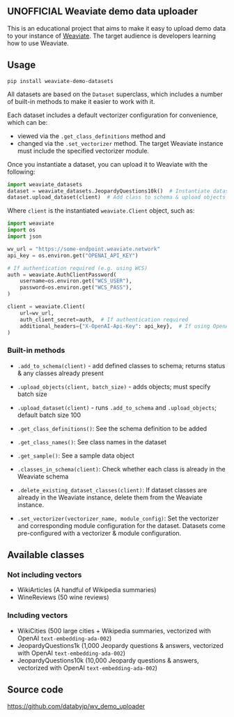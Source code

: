 ## UNOFFICIAL Weaviate demo data uploader

This is an educational project that aims to make it easy to upload demo data to your instance of [Weaviate](https://weaviate.io). The target audience is developers learning how to use Weaviate.

## Usage

```shell
pip install weaviate-demo-datasets
```

All datasets are based on the `Dataset` superclass, which includes a number of built-in methods to make it easier to work with it.

Each dataset includes a default vectorizer configuration for convenience, which can be:
- viewed via the `.get_class_definitions` method and
- changed via the `.set_vectorizer` method.
The target Weaviate instance must include the specified vectorizer module.

Once you instantiate a dataset, you can upload it to Weaviate with the following:

```python
import weaviate_datasets
dataset = weaviate_datasets.JeopardyQuestions10k()  # Instantiate dataset
dataset.upload_dataset(client)  # Add class to schema & upload objects (uses batch uploads by default)
```

Where `client` is the instantiated `weaviate.Client` object, such as:

```python
import weaviate
import os
import json

wv_url = "https://some-endpoint.weaviate.network"
api_key = os.environ.get("OPENAI_API_KEY")

# If authentication required (e.g. using WCS)
auth = weaviate.AuthClientPassword(
    username=os.environ.get("WCS_USER"),
    password=os.environ.get("WCS_PASS"),
)

client = weaviate.Client(
    url=wv_url,
    auth_client_secret=auth,  # If authentication required
    additional_headers={"X-OpenAI-Api-Key": api_key},  # If using OpenAI inference
)
```

### Built-in methods

- `.add_to_schema(client)` - add defined classes to schema; returns status & any classes already present
- `.upload_objects(client, batch_size)` - adds objects; must specify batch size
- `.upload_dataset(client)` - runs `.add_to_schema` and `.upload_objects`; default batch size 100

- `.get_class_definitions()`: See the schema definition to be added
- `.get_class_names()`: See class names in the dataset
- `.get_sample()`: See a sample data object
- `.classes_in_schema(client)`: Check whether each class is already in the Weaviate schema
- `.delete_existing_dataset_classes(client)`: If dataset classes are already in the Weaviate instance, delete them from the Weaviate instance.
- `.set_vectorizer(vectorizer_name, module_config)`: Set the vectorizer and corresponding module configuration for the dataset. Datasets come pre-configured with a vectorizer & module configuration.

## Available classes

### Not including vectors
- WikiArticles (A handful of Wikipedia summaries)
- WineReviews (50 wine reviews)

### Including vectors
- WikiCities (500 large cities + Wikipedia summaries, vectorized with OpenAI `text-embedding-ada-002`)
- JeopardyQuestions1k (1,000 Jeopardy questions & answers, vectorized with OpenAI `text-embedding-ada-002`)
- JeopardyQuestions10k (10,000 Jeopardy questions & answers, vectorized with OpenAI `text-embedding-ada-002`)

## Source code

https://github.com/databyjp/wv_demo_uploader
